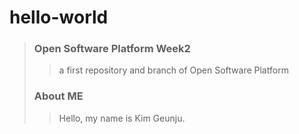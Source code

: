 # hello-world
> ### Open Software Platform Week2
>> a first repository and branch of Open Software Platform
> ### About ME
>> Hello, my name is Kim Geunju.
